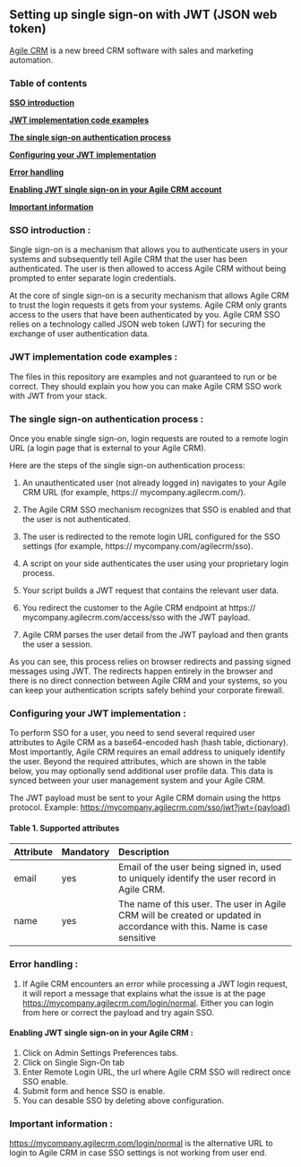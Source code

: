 ## Setting up single sign-on with JWT (JSON web token)

[Agile CRM](https://www.agilecrm.com/) is a new breed CRM software with sales and marketing automation.

### Table of contents

**[SSO introduction](#sso-introduction-)**

**[JWT implementation code examples](#jwt-implementation-code-examples-)**

**[The single sign-on authentication process](#the-single-sign-on-authentication-process-)**

**[Configuring your JWT implementation](#configuring-your-jwt-implementation-)**

**[Error handling](#error-handling-)**

**[Enabling JWT single sign-on in your Agile CRM account](#enabling-jwt-single-sign-on-in-your-agile-crm-)**

**[Important information](#important-information-)**

### SSO introduction : 

Single sign-on is a mechanism that allows you to authenticate users in your systems and subsequently tell Agile CRM that the user has been authenticated. 
The user is then allowed to access Agile CRM without being prompted to enter separate login credentials. 

At the core of single sign-on is a security mechanism that allows Agile CRM to trust the login requests it gets from your systems. Agile CRM only grants access to the users that have been authenticated by you. 
Agile CRM SSO relies on a technology called JSON web token (JWT) for securing the exchange of user authentication data.

### JWT implementation code examples : 

The files in this repository are examples and not guaranteed to run or be correct. They should explain you how you can make Agile CRM SSO work with JWT from your stack.

### The single sign-on authentication process : 

Once you enable single sign-on, login requests are routed to a remote login URL (a login page that is external to your Agile CRM).

Here are the steps of the single sign-on authentication process:

1. An unauthenticated user (not already logged in) navigates to your Agile CRM URL (for example, https:// mycompany.agilecrm.com/).

2. The Agile CRM SSO mechanism recognizes that SSO is enabled and that the user is not authenticated.

3. The user is redirected to the remote login URL configured for the SSO settings (for example, https:// mycompany.com/agilecrm/sso).

4. A script on your side authenticates the user using your proprietary login process.

5. Your script builds a JWT request that contains the relevant user data.

6. You redirect the customer to the Agile CRM endpoint at https:// mycompany.agilecrm.com/access/sso with the JWT payload.

7. Agile CRM parses the user detail from the JWT payload and then grants the user a session.

As you can see, this process relies on browser redirects and passing signed messages using JWT. The redirects happen entirely in the browser and there is no direct connection between Agile CRM and your systems, so you can keep your authentication scripts safely behind your corporate firewall.

### Configuring your JWT implementation : 

To perform SSO for a user, you need to send several required user attributes to Agile CRM as a base64-encoded hash (hash table, dictionary). Most importantly, Agile CRM requires an email address to uniquely identify the user. Beyond the required attributes, which are shown in the table below, you may optionally send additional user profile data. This data is synced between your user management system and your Agile CRM.

The JWT payload must be sent to your Agile CRM domain using the https protocol. Example: https://mycompany.agilecrm.com/sso/jwt?jwt={payload}

#### Table 1. Supported attributes

|Attribute|Mandatory|Description|
|:----|:----------|:----------|
|email|yes|Email of the user being signed in, used to uniquely identify the user record in Agile CRM.|
|name|yes|The name of this user. The user in Agile CRM will be created or updated in accordance with this. Name is case sensitive|

### Error handling : 

1. If Agile CRM encounters an error while processing a JWT login request, it will report a message that explains what the issue is at the page https://mycompany.agilecrm.com/login/normal. Either you can login from here or correct the payload and try again SSO.

#### Enabling JWT single sign-on in your Agile CRM : 

1. Click on Admin Settings Preferences tabs.
2. Click on Single Sign-On tab
3. Enter Remote Login URL, the url where Agile CRM SSO will redirect once SSO enable.
4. Submit form and hence SSO is enable.
5. You can desable SSO by deleting above configuration.


### Important information : 

https://mycompany.agilecrm.com/login/normal is the alternative URL to login to Agile CRM in case SSO settings is not working from user end.
